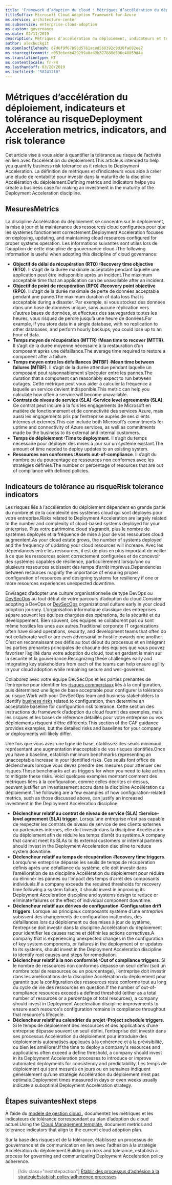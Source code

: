 ```yaml
---
title: 'Framework d’adoption du cloud : Métriques d’accélération du déploiement, indicateurs et tolérance au risque'
titleSuffix: Microsoft Cloud Adoption Framework for Azure
ms.service: architecture-center
ms.subservice: enterprise-cloud-adoption
ms.custom: governance
ms.date: 02/11/2019
description: Métriques d’accélération du déploiement, indicateurs et tolérance au risque
author: alexbuckgit
ms.openlocfilehash: 87d6f9f67b98d5761aced560392c9d38fa682ee7
ms.sourcegitcommit: c053e6edb429299a0ad9b327888d596c48859d4a
ms.translationtype: HT
ms.contentlocale: fr-FR
ms.lasthandoff: 03/20/2019
ms.locfileid: "58241210"
---
```

# <a name="deployment-acceleration-metrics-indicators-and-risk-tolerance"></a><span data-ttu-id="47b37-103">Métriques d’accélération du déploiement, indicateurs et tolérance au risque</span><span class="sxs-lookup"><span data-stu-id="47b37-103">Deployment Acceleration metrics, indicators, and risk tolerance</span></span>

<span data-ttu-id="47b37-104">Cet article vise à vous aider à quantifier la tolérance au risque de l’activité en lien avec l’accélération du déploiement.</span><span class="sxs-lookup"><span data-stu-id="47b37-104">This article is intended to help you quantify business risk tolerance as it relates to Deployment Acceleration.</span></span> <span data-ttu-id="47b37-105">La définition de métriques et d’indicateurs vous aide à créer une étude de rentabilité pour investir dans la maturité de la discipline Accélération du déploiement.</span><span class="sxs-lookup"><span data-stu-id="47b37-105">Defining metrics and indicators helps you create a business case for making an investment in the maturity of the Deployment Acceleration discipline.</span></span>

## <a name="metrics"></a><span data-ttu-id="47b37-106">Mesures</span><span class="sxs-lookup"><span data-stu-id="47b37-106">Metrics</span></span>

<span data-ttu-id="47b37-107">La discipline Accélération du déploiement se concentre sur le déploiement, la mise à jour et la maintenance des ressources cloud configurées pour que les systèmes fonctionnent correctement.</span><span class="sxs-lookup"><span data-stu-id="47b37-107">Deployment Acceleration focuses on deploying, updating, and maintaining cloud resources configured for proper systems operation.</span></span> <span data-ttu-id="47b37-108">Les informations suivantes sont utiles lors de l’adoption de cette discipline de gouvernance cloud :</span><span class="sxs-lookup"><span data-stu-id="47b37-108">The following information is useful when adopting this discipline of cloud governance:</span></span>

- <span data-ttu-id="47b37-109">**Objectif de délai de récupération (RTO) :**</span><span class="sxs-lookup"><span data-stu-id="47b37-109">**Recovery time objective (RTO)**.</span></span> <span data-ttu-id="47b37-110">Il s’agit de la durée maximale acceptable pendant laquelle une application peut être indisponible après un incident.</span><span class="sxs-lookup"><span data-stu-id="47b37-110">The maximum acceptable time that an application can be unavailable after an incident.</span></span>
- <span data-ttu-id="47b37-111">**Objectif de point de récupération (RPO) :**</span><span class="sxs-lookup"><span data-stu-id="47b37-111">**Recovery point objective (RPO)**.</span></span> <span data-ttu-id="47b37-112">Il s’agit de la durée maximale de perte de données acceptable pendant une panne.</span><span class="sxs-lookup"><span data-stu-id="47b37-112">The maximum duration of data loss that is acceptable during a disaster.</span></span> <span data-ttu-id="47b37-113">Par exemple, si vous stockez des données dans une base de données unique, sans aucune réplication vers d’autres bases de données, et effectuez des sauvegardes toutes les heures, vous risquez de perdre jusqu’à une heure de données.</span><span class="sxs-lookup"><span data-stu-id="47b37-113">For example, if you store data in a single database, with no replication to other databases, and perform hourly backups, you could lose up to an hour of data.</span></span>
- <span data-ttu-id="47b37-114">**Temps moyen de récupération (MTTR) :**</span><span class="sxs-lookup"><span data-stu-id="47b37-114">**Mean time to recover (MTTR)**.</span></span> <span data-ttu-id="47b37-115">Il s’agit de la durée moyenne nécessaire à la restauration d’un composant après une défaillance.</span><span class="sxs-lookup"><span data-stu-id="47b37-115">The average time required to restore a component after a failure.</span></span>
- <span data-ttu-id="47b37-116">**Temps moyen entre les défaillances (MTBF) :**</span><span class="sxs-lookup"><span data-stu-id="47b37-116">**Mean time between failures (MTBF)**.</span></span> <span data-ttu-id="47b37-117">Il s’agit de la durée attendue pendant laquelle un composant peut raisonnablement s’exécuter entre les pannes.</span><span class="sxs-lookup"><span data-stu-id="47b37-117">The duration that a component can reasonably expect to run between outages.</span></span> <span data-ttu-id="47b37-118">Cette métrique peut vous aider à calculer la fréquence à laquelle un service devient indisponible.</span><span class="sxs-lookup"><span data-stu-id="47b37-118">This metric can help you calculate how often a service will become unavailable.</span></span>
- <span data-ttu-id="47b37-119">**Contrats de niveau de service (SLA) :**</span><span class="sxs-lookup"><span data-stu-id="47b37-119">**Service level agreements (SLA)**.</span></span> <span data-ttu-id="47b37-120">Ce contrat peut inclure à la fois les engagements de Microsoft en matière de fonctionnement et de connectivité des services Azure, mais aussi les engagements pris par l’entreprise auprès de ses clients internes et externes.</span><span class="sxs-lookup"><span data-stu-id="47b37-120">This can include both Microsoft’s commitments for uptime and connectivity of Azure services, as well as commitments made by the business to its external and internal customers.</span></span>
- <span data-ttu-id="47b37-121">**Temps de déploiement :**</span><span class="sxs-lookup"><span data-stu-id="47b37-121">**Time to deployment**.</span></span> <span data-ttu-id="47b37-122">Il s’agit du temps nécessaire pour déployer des mises à jour sur un système existant.</span><span class="sxs-lookup"><span data-stu-id="47b37-122">The amount of time needed to deploy updates to an existing system.</span></span>
- <span data-ttu-id="47b37-123">**Ressources non conformes :**</span><span class="sxs-lookup"><span data-stu-id="47b37-123">**Assets out-of-compliance**.</span></span> <span data-ttu-id="47b37-124">Il s’agit du nombre ou du pourcentage de ressources non conformes avec les stratégies définies.</span><span class="sxs-lookup"><span data-stu-id="47b37-124">The number or percentage of resources that are out of compliance with defined policies.</span></span>

## <a name="risk-tolerance-indicators"></a><span data-ttu-id="47b37-125">Indicateurs de tolérance au risque</span><span class="sxs-lookup"><span data-stu-id="47b37-125">Risk tolerance indicators</span></span>

<span data-ttu-id="47b37-126">Les risques liés à l’accélération du déploiement dépendent en grande partie du nombre et de la complexité des systèmes cloud qui sont déployés pour votre entreprise.</span><span class="sxs-lookup"><span data-stu-id="47b37-126">Risks related to Deployment Acceleration are largely related to the number and complexity of cloud-based systems deployed for your enterprise.</span></span> <span data-ttu-id="47b37-127">Plus votre patrimoine cloud s’agrandit, plus le nombre de systèmes déployés et la fréquence de mise à jour de vos ressources cloud augmentent.</span><span class="sxs-lookup"><span data-stu-id="47b37-127">As your cloud estate grows, the number of systems deployed and the frequency of updating your cloud resources will increase.</span></span> <span data-ttu-id="47b37-128">Avec les dépendances entre les ressources, il est de plus en plus important de veiller à ce que les ressources soient correctement configurées et de concevoir des systèmes capables de résilience, particulièrement lorsqu’une ou plusieurs ressources subissent des temps d’arrêt imprévus.</span><span class="sxs-lookup"><span data-stu-id="47b37-128">Dependencies between resources magnify the importance of ensuring proper configuration of resources and designing systems for resiliency if one or more resources experiences unexpected downtime.</span></span>

<!-- "en-us" location is required for the URL below. -->

<span data-ttu-id="47b37-129">Envisagez d’adopter une culture organisationnelle de type DevOps ou [DevSecOps](https://www.microsoft.com/en-us/securityengineering/devsecops) au tout début de votre parcours d’adoption du cloud.</span><span class="sxs-lookup"><span data-stu-id="47b37-129">Consider adopting a DevOps or [DevSecOps](https://www.microsoft.com/en-us/securityengineering/devsecops) organizational culture early in your cloud adoption journey.</span></span> <span data-ttu-id="47b37-130">L’organisation informatique classique des entreprises sépare souvent les équipes chargées des opérations, de la sécurité et du développement. Bien souvent, ces équipes ne collaborent pas ou sont même hostiles les unes aux autres.</span><span class="sxs-lookup"><span data-stu-id="47b37-130">Traditional corporate IT organizations often have siloed operations, security, and development teams that often do not collaborate well or are even adversarial or hostile towards one another.</span></span> <span data-ttu-id="47b37-131">C’est en reconnaissant ces défis au tout début du processus et en intégrant les parties prenantes principales de chacune des équipes que vous pouvez favoriser l’agilité dans votre adoption du cloud, tout en gardant la main sur la sécurité et la gouvernance.</span><span class="sxs-lookup"><span data-stu-id="47b37-131">Recognizing these challenges early and integrating key stakeholders from each of the teams can help ensure agility in your cloud adoption while remaining secure and well-governed.</span></span>

<span data-ttu-id="47b37-132">Collaborez avec votre équipe DevSecOps et les parties prenantes de l’entreprise pour identifier les [risques commerciaux](business-risks.md) liés à la configuration, puis déterminez une ligne de base acceptable pour configurer la tolérance au risque.</span><span class="sxs-lookup"><span data-stu-id="47b37-132">Work with your DevSecOps team and business stakeholders to identify [business risks](business-risks.md) related to configuration, then determine an acceptable baseline for configuration risk tolerance.</span></span> <span data-ttu-id="47b37-133">Cette section des instructions du framework d’adoption du cloud fournit des exemples, mais les risques et les bases de référence détaillés pour votre entreprise ou vos déploiements risquent d’être différents.</span><span class="sxs-lookup"><span data-stu-id="47b37-133">This section of the CAF guidance provides examples, but the detailed risks and baselines for your company or deployments will likely differ.</span></span>

<span data-ttu-id="47b37-134">Une fois que vous avez une ligne de base, établissez des seuils minimaux représentant une augmentation inacceptable de vos risques identifiés.</span><span class="sxs-lookup"><span data-stu-id="47b37-134">Once you have a baseline, establish minimum benchmarks representing an unacceptable increase in your identified risks.</span></span> <span data-ttu-id="47b37-135">Ces seuils font office de déclencheurs lorsque vous devez prendre des mesures pour atténuer ces risques.</span><span class="sxs-lookup"><span data-stu-id="47b37-135">These benchmarks act as triggers for when you need to take action to mitigate these risks.</span></span> <span data-ttu-id="47b37-136">Voici quelques exemples montrant comment des métriques liées à la configuration, comme celles décrites ci-dessus, peuvent justifier un investissement accru dans la discipline Accélération du déploiement.</span><span class="sxs-lookup"><span data-stu-id="47b37-136">The following are a few examples of how configuration-related metrics, such as those discussed above, can justify an increased investment in the Deployment Acceleration discipline.</span></span>

- <span data-ttu-id="47b37-137">**Déclencheur relatif au contrat de niveau de service (SLA) :**</span><span class="sxs-lookup"><span data-stu-id="47b37-137">**Service-level agreement (SLA) trigger**.</span></span> <span data-ttu-id="47b37-138">Lorsqu’une entreprise n’est pas capable de respecter les contrats de niveau de service de ses clients externes ou partenaires internes, elle doit investir dans la discipline Accélération du déploiement afin de réduire les temps d’arrêt du système.</span><span class="sxs-lookup"><span data-stu-id="47b37-138">A company that cannot meet its SLAs to its external customers or internal partners should invest in the Deployment Acceleration discipline to reduce system downtime.</span></span>
- <span data-ttu-id="47b37-139">**Déclencheur relatif au temps de récupération :**</span><span class="sxs-lookup"><span data-stu-id="47b37-139">**Recovery time triggers**.</span></span> <span data-ttu-id="47b37-140">Lorsqu’une entreprise dépasse les seuils de temps de récupération définis après une défaillance du système, elle doit investir dans l’amélioration de sa discipline Accélération du déploiement pour réduire ou éliminer les pannes ou l’impact des temps d’arrêt des composants individuels.</span><span class="sxs-lookup"><span data-stu-id="47b37-140">If a company exceeds the required thresholds for recovery time following a system failure, it should invest in improving its Deployment Acceleration discipline and systems design to reduce or eliminate failures or the effect of individual component downtime.</span></span>
- <span data-ttu-id="47b37-141">**Déclencheur relatif aux dérives de configuration :**</span><span class="sxs-lookup"><span data-stu-id="47b37-141">**Configuration drift triggers**.</span></span> <span data-ttu-id="47b37-142">Lorsque les principaux composants système d’une entreprise subissent des changements de configuration inattendus, des défaillances lors du déploiement ou des mises à jour de système, l’entreprise doit investir dans la discipline Accélération du déploiement pour identifier les causes racine et définir les actions correctives.</span><span class="sxs-lookup"><span data-stu-id="47b37-142">A company that is experiencing unexpected changes in the configuration of key system components, or failures in the deployment of or updates to its systems, should invest in the Deployment Acceleration discipline to identify root causes and steps for remediation.</span></span>  
- <span data-ttu-id="47b37-143">**Déclencheur relatif à la non conformité :**</span><span class="sxs-lookup"><span data-stu-id="47b37-143">**Out of compliance triggers**.</span></span> <span data-ttu-id="47b37-144">Si le nombre de ressources non conformes dépasse un seuil défini (soit un nombre total de ressources ou un pourcentage), l’entreprise doit investir dans les améliorations de la discipline Accélération du déploiement pour garantir que la configuration des ressources reste conforme tout au long du cycle de vie des ressources en question.</span><span class="sxs-lookup"><span data-stu-id="47b37-144">If the number of out-of-compliance resources exceeds a defined threshold (either as a total number of resources or a percentage of total resources), a company should invest in Deployment Acceleration discipline improvements to ensure each resource's configuration remains in compliance throughout that resource's lifecycle.</span></span>
- <span data-ttu-id="47b37-145">**Déclencheur relatif au calendrier du projet :**</span><span class="sxs-lookup"><span data-stu-id="47b37-145">**Project schedule triggers**.</span></span> <span data-ttu-id="47b37-146">Si le temps de déploiement des ressources et des applications d’une entreprise dépasse souvent un seuil défini, l’entreprise doit investir dans ses processus Accélération du déploiement pour introduire des déploiements automatisés appliqués à la cohérence et à la prévisibilité, ou bien les améliorer.</span><span class="sxs-lookup"><span data-stu-id="47b37-146">If the time to deploy a company's resources and applications often exceed a define threshold, a company should invest in its Deployment Acceleration processes to introduce or improve automated deployments for consistency and predictability.</span></span> <span data-ttu-id="47b37-147">Les temps de déploiement qui sont mesurés en jours ou en semaines indiquent généralement qu’une stratégie Accélération du déploiement n’est pas optimale.</span><span class="sxs-lookup"><span data-stu-id="47b37-147">Deployment times measured in days or even weeks usually indicate a suboptimal Deployment Acceleration strategy.</span></span>

## <a name="next-steps"></a><span data-ttu-id="47b37-148">Étapes suivantes</span><span class="sxs-lookup"><span data-stu-id="47b37-148">Next steps</span></span>

<span data-ttu-id="47b37-149">À l’aide du [modèle de gestion cloud ](./template.md), documentez les métriques et les indicateurs de tolérance correspondant au plan d’adoption du cloud actuel.</span><span class="sxs-lookup"><span data-stu-id="47b37-149">Using the [Cloud Management template](./template.md), document metrics and tolerance indicators that align to the current cloud adoption plan.</span></span>

<span data-ttu-id="47b37-150">Sur la base des risques et de la tolérance, établissez un processus de gouvernance et de communication en lien avec l’adhésion à la stratégie Accélération du déploiement.</span><span class="sxs-lookup"><span data-stu-id="47b37-150">Building on risks and tolerance, establish a process for governing and communicating Deployment Acceleration policy adherence.</span></span>

> [!div class="nextstepaction"]
> [<span data-ttu-id="47b37-151">Établir des processus d’adhésion à la stratégie</span><span class="sxs-lookup"><span data-stu-id="47b37-151">Establish policy adherence processes</span></span>](compliance-processes.md)
